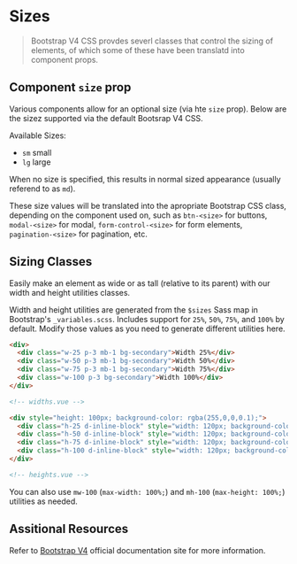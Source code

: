 # Sizes

> Bootstrap V4 CSS provdes severl classes that control the sizing of elements,
of which some of these have been translatd into component props.


## Component `size` prop
Various components allow for an optional size (via hte `size` prop). Below are the
sizez supported via the default Bootsrap V4 CSS.

Available Sizes:

* `sm` small
* `lg` large

When no size is specified, this results in normal sized appearance (usually
referend to as `md`).

These size values will be translated into the apropriate Bootstrap CSS class,
depending on the component used on, such as `btn-<size>` for buttons, `modal-<size>`
for modal, `form-control-<size>` for form elements, `pagination-<size>` for
pagination, etc.

## Sizing Classes
Easily make an element as wide or as tall (relative to its parent) with our width
and height utilities classes.

Width and height utilities are generated from the `$sizes` Sass map in Bootstrap's
`_variables.scss`. Includes support for `25%`, `50%`, `75%`, and `100%` by default.
Modify those values as you need to generate different utilities here.

```html
<div>
  <div class="w-25 p-3 mb-1 bg-secondary">Width 25%</div>
  <div class="w-50 p-3 mb-1 bg-secondary">Width 50%</div>
  <div class="w-75 p-3 mb-1 bg-secondary">Width 75%</div>
  <div class="w-100 p-3 bg-secondary">Width 100%</div>
</div>

<!-- widths.vue -->
```

```html
<div style="height: 100px; background-color: rgba(255,0,0,0.1);">
  <div class="h-25 d-inline-block" style="width: 120px; background-color: rgba(0,0,255,.1)">Height 25%</div>
  <div class="h-50 d-inline-block" style="width: 120px; background-color: rgba(0,0,255,.1)">Height 50%</div>
  <div class="h-75 d-inline-block" style="width: 120px; background-color: rgba(0,0,255,.1)">Height 75%</div>
  <div class="h-100 d-inline-block" style="width: 120px; background-color: rgba(0,0,255,.1)">Height 100%</div>
</div>

<!-- heights.vue -->
```

You can also use `mw-100` (`max-width: 100%;`) and `mh-100` (`max-height: 100%;`) utilities as needed.

## Assitional Resources
Refer to [Bootstrap V4](http://getbootstrap.com/) official documentation site for more information.
